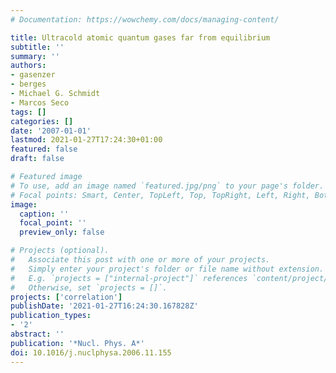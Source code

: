 ```yaml
---
# Documentation: https://wowchemy.com/docs/managing-content/

title: Ultracold atomic quantum gases far from equilibrium
subtitle: ''
summary: ''
authors:
- gasenzer
- berges
- Michael G. Schmidt
- Marcos Seco
tags: []
categories: []
date: '2007-01-01'
lastmod: 2021-01-27T17:24:30+01:00
featured: false
draft: false

# Featured image
# To use, add an image named `featured.jpg/png` to your page's folder.
# Focal points: Smart, Center, TopLeft, Top, TopRight, Left, Right, BottomLeft, Bottom, BottomRight.
image:
  caption: ''
  focal_point: ''
  preview_only: false

# Projects (optional).
#   Associate this post with one or more of your projects.
#   Simply enter your project's folder or file name without extension.
#   E.g. `projects = ["internal-project"]` references `content/project/deep-learning/index.md`.
#   Otherwise, set `projects = []`.
projects: ['correlation']
publishDate: '2021-01-27T16:24:30.167828Z'
publication_types:
- '2'
abstract: ''
publication: '*Nucl. Phys. A*'
doi: 10.1016/j.nuclphysa.2006.11.155
---
```

